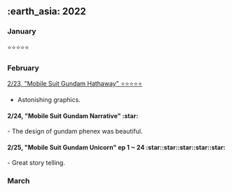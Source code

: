 <h2> :earth_asia: 2022 </h2>
<h3> January </h3>


:star::star::star::star::star:


<h3> February </h3>

<u>2/23, "Mobile Suit Gundam Hathaway" :star::star::star::star::star: </u>
- Astonishing graphics.

<h4>2/24, "Mobile Suit Gundam Narrative" :star:  </h4>
- The design of gundam phenex was beautiful.

<h4>2/25, "Mobile Suit Gundam Unicorn" ep 1 ~ 24 :star::star::star::star::star:  </h4>
- Great story telling.




<h3> March </h3>
